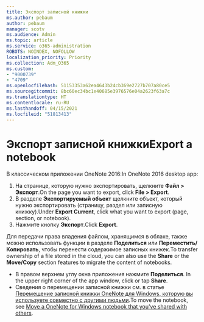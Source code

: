 ```yaml
---
title: Экспорт записной книжки
ms.author: pebaum
author: pebaum
manager: scotv
ms.audience: Admin
ms.topic: article
ms.service: o365-administration
ROBOTS: NOINDEX, NOFOLLOW
localization_priority: Priority
ms.collection: Adm_O365
ms.custom:
- "9000739"
- "4709"
ms.openlocfilehash: 51153353a62ea4643b24cb369e2727b707a80ce5
ms.sourcegitcommit: 8bc60ec34bc1e40685e3976576e04a2623f63a7c
ms.translationtype: HT
ms.contentlocale: ru-RU
ms.lasthandoff: 04/15/2021
ms.locfileid: "51813413"
---
```

# <a name="export-a-notebook"></a><span data-ttu-id="67707-102">Экспорт записной книжки</span><span class="sxs-lookup"><span data-stu-id="67707-102">Export a notebook</span></span>

<span data-ttu-id="67707-103">В классическом приложении OneNote 2016:</span><span class="sxs-lookup"><span data-stu-id="67707-103">In OneNote 2016 desktop app:</span></span>

1. <span data-ttu-id="67707-104">На странице, которую нужно экспортировать, щелкните **Файл > Экспорт**.</span><span class="sxs-lookup"><span data-stu-id="67707-104">On the page you want to export, click **File > Export**.</span></span>
2. <span data-ttu-id="67707-105">В разделе **Экспортируемый объект** щелкните объект, который нужно экспортировать (страницу, раздел или записную книжку).</span><span class="sxs-lookup"><span data-stu-id="67707-105">Under **Export Current**, click what you want to export (page, section, or notebook).</span></span>
3. <span data-ttu-id="67707-106">Нажмите кнопку **Экспорт**.</span><span class="sxs-lookup"><span data-stu-id="67707-106">Click **Export**.</span></span>
 
<span data-ttu-id="67707-107">Для передачи права владения файлом, хранящимся в облаке, также можно использовать функции в разделе **Поделиться** или **Переместить/Копировать**, чтобы перенести содержимое записных книжек.</span><span class="sxs-lookup"><span data-stu-id="67707-107">To transfer ownership of a file stored in the cloud, you can also use the **Share** or the **Move/Copy** section features to migrate the content of notebooks.</span></span>  

- <span data-ttu-id="67707-108">В правом верхнем углу окна приложения нажмите **Поделиться**. </span><span class="sxs-lookup"><span data-stu-id="67707-108">In the upper right corner of the app window, click or tap **Share**.</span></span>
- <span data-ttu-id="67707-109">Сведения о перемещении записной книжки см. в статье [Перемещение записной книжки OneNote для Windows, которую вы используете совместно с другими людьми](https://support.office.com/article/move-a-onenote-for-windows-notebook-that-you-ve-shared-with-others-56c7659e-1850-49a6-8874-e2db6b440cd4?ui=en-US&rs=en-US&ad=US).</span><span class="sxs-lookup"><span data-stu-id="67707-109">To move the notebook, see [Move a OneNote for Windows notebook that you've shared with others](https://support.office.com/article/move-a-onenote-for-windows-notebook-that-you-ve-shared-with-others-56c7659e-1850-49a6-8874-e2db6b440cd4?ui=en-US&rs=en-US&ad=US).</span></span>
